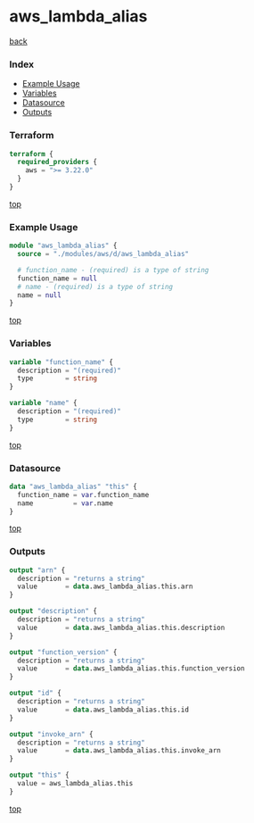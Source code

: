 # aws_lambda_alias

[back](../aws.md)

### Index

- [Example Usage](#example-usage)
- [Variables](#variables)
- [Datasource](#datasource)
- [Outputs](#outputs)

### Terraform

```terraform
terraform {
  required_providers {
    aws = ">= 3.22.0"
  }
}
```

[top](#index)

### Example Usage

```terraform
module "aws_lambda_alias" {
  source = "./modules/aws/d/aws_lambda_alias"

  # function_name - (required) is a type of string
  function_name = null
  # name - (required) is a type of string
  name = null
}
```

[top](#index)

### Variables

```terraform
variable "function_name" {
  description = "(required)"
  type        = string
}

variable "name" {
  description = "(required)"
  type        = string
}
```

[top](#index)

### Datasource

```terraform
data "aws_lambda_alias" "this" {
  function_name = var.function_name
  name          = var.name
}
```

[top](#index)

### Outputs

```terraform
output "arn" {
  description = "returns a string"
  value       = data.aws_lambda_alias.this.arn
}

output "description" {
  description = "returns a string"
  value       = data.aws_lambda_alias.this.description
}

output "function_version" {
  description = "returns a string"
  value       = data.aws_lambda_alias.this.function_version
}

output "id" {
  description = "returns a string"
  value       = data.aws_lambda_alias.this.id
}

output "invoke_arn" {
  description = "returns a string"
  value       = data.aws_lambda_alias.this.invoke_arn
}

output "this" {
  value = aws_lambda_alias.this
}
```

[top](#index)